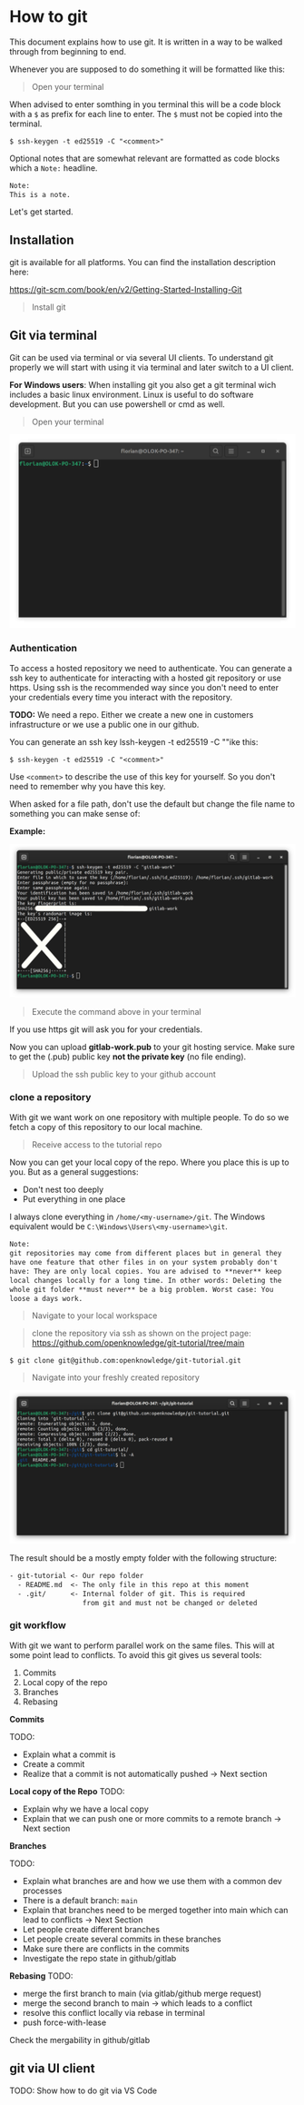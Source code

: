 # How to git

This document explains how to use git. It is written in a way to be walked through from beginning to end.

Whenever you are supposed to do something it will be formatted like this:

> Open your terminal

When advised to enter somthing in you terminal this will be a code block with a `$` as prefix for each line to enter. The `$` must not be copied into the terminal.

```
$ ssh-keygen -t ed25519 -C "<comment>"
```

Optional notes that are somewhat relevant are formatted as code blocks which a `Note:` headline.

```
Note:
This is a note.
```

Let's get started.

## Installation

git is available for all platforms. You can find the installation description here:

https://git-scm.com/book/en/v2/Getting-Started-Installing-Git

> Install git

## Git via terminal

Git can be used via terminal or via several UI clients. To understand git properly we will start with using it via terminal and later switch to a UI client.

**For Windows users**: When installing git you also get a git terminal wich includes a basic linux environment. Linux is useful to do software development. But you can use powershell or cmd as well.

> Open your terminal

![](./git1.png)

### Authentication

To access a hosted repository we need to authenticate. You can generate a ssh key to authenticate for interacting with a hosted git repository or use https. Using ssh is the recommended way since you don't need to enter your credentials every time you interact with the repository.

**TODO:** We need a repo. Either we create a new one in customers infrastructure or we use a public one in our github.

You can generate an ssh key lssh-keygen -t ed25519 -C "<comment>"ike this:


```
$ ssh-keygen -t ed25519 -C "<comment>"
```


Use `<comment>` to describe the use of this key for yourself. So you don't need to remember why you have this key.

When asked for a file path, don't use the default but change the file name to something you can make sense of:

**Example:**

![](./git2.png)

> Execute the command above in your terminal

If you use https git will ask you for your credentials.


Now you can upload **gitlab-work.pub** to your git hosting service. Make sure to get the (.pub) public key **not the private key** (no file ending). 

> Upload the ssh public key to your github account

### clone a repository

With git we want work on one repository with multiple people. To do so we fetch a copy of this repository to our local machine.

> Receive access to the tutorial repo

Now you can get your local copy of the repo. Where you place this is up to you. But as a general suggestions: 
- Don't nest too deeply
- Put everything in one place

I always clone everything in `/home/<my-username>/git`. The Windows equivalent would be `C:\Windows\Users\<my-username>\git`.

```
Note:
git repositories may come from different places but in general they have one feature that other files in on your system probably don't have: They are only local copies. You are advised to **never** keep local changes locally for a long time. In other words: Deleting the whole git folder **must never** be a big problem. Worst case: You loose a days work.
```

> Navigate to your local workspace

> clone the repository via ssh as shown on the project page: https://github.com/openknowledge/git-tutorial/tree/main

```
$ git clone git@github.com:openknowledge/git-tutorial.git
```

> Navigate into your freshly created repository

![](git3.png)

The result should be a mostly empty folder with the following structure:

```
- git-tutorial <- Our repo folder
  - README.md  <- The only file in this repo at this moment
  - .git/      <- Internal folder of git. This is required
                  from git and must not be changed or deleted
```

### git workflow

With git we want to perform parallel work on the same files. This will at some point lead to conflicts. To avoid this git gives us several tools:

1. Commits
2. Local copy of the repo
3. Branches
4. Rebasing

**Commits**

TODO: 
- Explain what a commit is
- Create a commit
- Realize that a commit is not automatically pushed -> Next section


**Local copy of the Repo**
TODO:

- Explain why we have a local copy
- Explain that we can push one or more commits to a remote branch -> Next section

**Branches**

TODO:
- Explain what branches are and how we use them with a common dev processes
- There is a default branch: `main`
- Explain that branches need to be merged together into main which can lead to conflicts -> Next Section
- Let people create different branches
- Let people create several commits in these branches
- Make sure there are conflicts in the commits
- Investigate the repo state in github/gitlab

**Rebasing**
TODO:

- merge the first branch to main (via gitlab/github merge request)
- merge the second branch to main -> which leads to a conflict
- resolve this conflict locally via rebase in terminal
- push force-with-lease

Check the mergability in github/gitlab

## git via UI client

TODO: Show how to do git via VS Code

